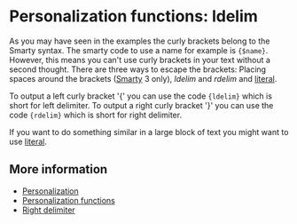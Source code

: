 # Personalization functions: ldelim

As you may have seen in the examples the curly brackets belong to the 
Smarty syntax. The smarty code to use a name for example is `{$name}`. 
However, this means you can't use curly brackets in your text without a second 
thought. There are three ways to escape the brackets: Placing spaces 
around the brackets ([Smarty](./smarty-2-vs-smarty-3) 3 only), *ldelim* and 
*rdelim* and [literal](./personalization-functions-literal).

To output a left curly bracket '{' you can use the code `{ldelim}` which 
is short for left delimiter. To output a right curly bracket '}' you can 
use the code `{rdelim}` which is short for right delimiter.

If you want to do something similar in a large block of text you might 
want to use [literal](./personalization-functions-literal).

## More information

* [Personalization](./personalization)
* [Personalization functions](./personalization-functions)
* [Right delimiter](./personalize-functions-rdelim)

